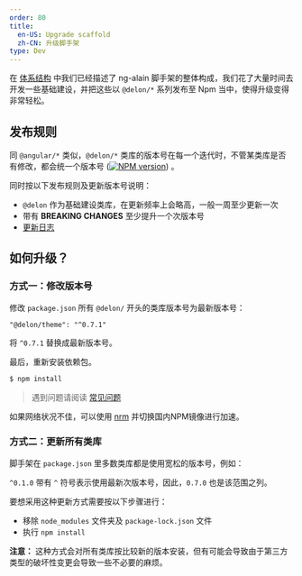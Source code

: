 ```yaml
---
order: 80
title:
  en-US: Upgrade scaffold
  zh-CN: 升级脚手架
type: Dev
---
```


在 [体系结构](/docs/architecture) 中我们已经描述了 ng-alain 脚手架的整体构成，我们花了大量时间去开发一些基础建设，并把这些以 `@delon/*` 系列发布至 Npm 当中，使得升级变得非常轻松。

## 发布规则

同 `@angular/*` 类似，`@delon/*` 类库的版本号在每一个迭代时，不管某类库是否有修改，都会统一个版本号 ([![NPM version](https://img.shields.io/npm/v/@delon/theme.svg)](https://www.npmjs.com/package/@delon/theme)) 。

同时按以下发布规则及更新版本号说明：

- `@delon` 作为基础建设类库，在更新频率上会略高，一般一周至少更新一次
- 带有 **BREAKING CHANGES** 至少提升一个次版本号
- [更新日志](/docs/changelog)

## 如何升级？

### 方式一：修改版本号

修改 `package.json` 所有 `@delon/` 开头的类库版本号为最新版本号：

```
"@delon/theme": "^0.7.1"
```

将 `^0.7.1` 替换成最新版本号。

最后，重新安装依赖包。

```bash
$ npm install
```

> 遇到问题请阅读 [常见问题](/cli/faq)

如果网络状况不佳，可以使用 [nrm](https://www.npmjs.com/package/nrm) 并切换国内NPM镜像进行加速。

### 方式二：更新所有类库

脚手架在 `package.json` 里多数类库都是使用宽松的版本号，例如：

`^0.1.0` 带有 `^` 符号表示使用最新次版本号，因此，`0.7.0` 也是该范围之列。

要想采用这种更新方式需要按以下步骤进行：

- 移除 `node_modules` 文件夹及 `package-lock.json` 文件
- 执行 `npm install`

**注意：** 这种方式会对所有类库按比较新的版本安装，但有可能会导致由于第三方类型的破坏性变更会导致一些不必要的麻烦。
